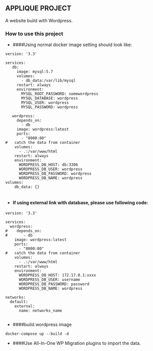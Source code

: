 ## APPLIQUE PROJECT
A website build with Wordpress.


### How to use this project
- ####Using normal docker image setting should look like:
```
version: '3.3'

services:
   db:
     image: mysql:5.7
     volumes:
       - db_data:/var/lib/mysql
     restart: always
     environment:
       MYSQL_ROOT_PASSWORD: somewordpress
       MYSQL_DATABASE: wordpress
       MYSQL_USER: wordpress
       MYSQL_PASSWORD: wordpress

   wordpress:
     depends_on:
       - db
     image: wordpress:latest
     ports:
       - "8000:80"
#   catch the data from container 
    volumes:
      - .:/var/www/html
    restart: always
    environment:
      WORDPRESS_DB_HOST: db:3306
      WORDPRESS_DB_USER: wordpress
      WORDPRESS_DB_PASSWORD: wordpress
      WORDPRESS_DB_NAME: wordpress
volumes:
    db_data: {}
    
```
- #### If using external link with database, please use following code: 
```
version: '3.3'

services:
  wordpress:
#    depends_on:
#       - db
    image: wordpress:latest
    ports:
      - "8000:80"
#   catch the data from container 
    volumes:
      - .:/var/www/html
    restart: always
    environment:
      WORDPRESS_DB_HOST: 172.17.0.1:xxxx
      WORDPRESS_DB_USER: username
      WORDPRESS_DB_PASSWORD: password
      WORDPRESS_DB_NAME: wordpress

networks:
  default:
    external:
      name: networks_name
 
```

- ####build wordpress image
```
docker-compose up --build -d
```


- ####Use All-In-One WP Migration plugins to import the data.
